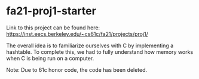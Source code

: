 # fa21-proj1-starter

Link to this project can be found here: https://inst.eecs.berkeley.edu/~cs61c/fa21/projects/proj1/

The overall idea is to familiarize ourselves with C by implementing a hashtable. To complete this, we had to fully understand how memory works when C is being run on a computer. 

Note: Due to 61c honor code, the code has been deleted. 
